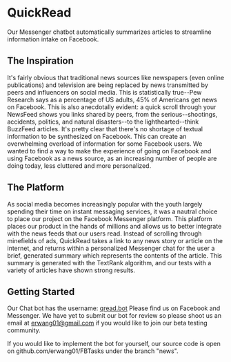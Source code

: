 # QuickRead
Our Messenger chatbot automatically summarizes articles to streamline information intake on Facebook.

## The Inspiration
It's fairly obvious that traditional news sources like newspapers (even online publications) and television are being replaced by news transmitted by peers and influencers on social media. This is statistically true--Pew Research says as a percentage of US adults, 45% of Americans get news on Facebook. This is also anecdotally evident: a quick scroll through your NewsFeed shows you links shared by peers, from the serious--shootings, accidents, politics, and natural disasters--to the lighthearted--think BuzzFeed articles. 
It's pretty clear that there's no shortage of textual information to be synthesized on Facebook. This can create an overwhelming overload of information for some Facebook users. We wanted to find a way to make the experience of going on Facebook and using Facebook as a news source, as an increasing number of people are doing today, less cluttered and more personalized. 

## The Platform
As social media becomes increasingly popular with the youth largely spending their time on instant messaging services, it was a nautral choice to place our project on the Facebook Messenger platform. This platform places our product in the hands of millions and allows us to better integrate with the news feeds that our users read. Instead of scrolling through minefields of ads, QuickRead takes a link to any news story or article on the internet, and returns within a personalized Messenger chat for the user a brief, generated summary which represents the contents of the article. This summary is generated with the TextRank algorithm, and our tests with a variety of articles have shown strong results.

## Getting Started
Our Chat bot has the username: [qread.bot](https://www.facebook.com/qread.bot/) Please find us on Facebook and Messenger. We have yet to submit our bot for review so please shoot us an email at [erwang01@gmail.com](mailto:erwang01@gmail.com) if you would like to join our beta testing community.

If you would like to implement the bot for yourself, our source code is open on github.com/erwang01/FBTasks under the branch "news".
